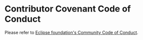 # Contributor Covenant Code of Conduct
Please refer to [Eclipse foundation's Community Code of Conduct](https://www.eclipse.org/org/documents/Community_Code_of_Conduct.php).
